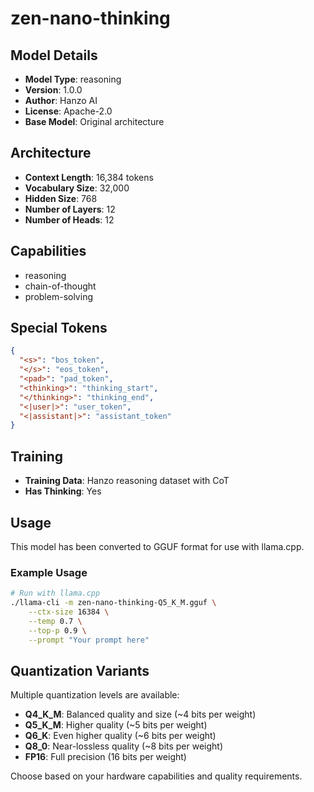 # zen-nano-thinking

## Model Details

- **Model Type**: reasoning
- **Version**: 1.0.0
- **Author**: Hanzo AI
- **License**: Apache-2.0
- **Base Model**: Original architecture

## Architecture

- **Context Length**: 16,384 tokens
- **Vocabulary Size**: 32,000
- **Hidden Size**: 768
- **Number of Layers**: 12
- **Number of Heads**: 12

## Capabilities

- reasoning
- chain-of-thought
- problem-solving

## Special Tokens

```json
{
  "<s>": "bos_token",
  "</s>": "eos_token",
  "<pad>": "pad_token",
  "<thinking>": "thinking_start",
  "</thinking>": "thinking_end",
  "<|user|>": "user_token",
  "<|assistant|>": "assistant_token"
}
```

## Training

- **Training Data**: Hanzo reasoning dataset with CoT
- **Has Thinking**: Yes

## Usage

This model has been converted to GGUF format for use with llama.cpp.

### Example Usage

```bash
# Run with llama.cpp
./llama-cli -m zen-nano-thinking-Q5_K_M.gguf \
    --ctx-size 16384 \
    --temp 0.7 \
    --top-p 0.9 \
    --prompt "Your prompt here"
```

## Quantization Variants

Multiple quantization levels are available:
- **Q4_K_M**: Balanced quality and size (~4 bits per weight)
- **Q5_K_M**: Higher quality (~5 bits per weight)
- **Q6_K**: Even higher quality (~6 bits per weight)
- **Q8_0**: Near-lossless quality (~8 bits per weight)
- **FP16**: Full precision (16 bits per weight)

Choose based on your hardware capabilities and quality requirements.
